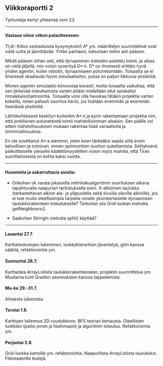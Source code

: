 ## Viikkoraportti 2

Työtunteja kertyi yhteensä noin 23.

---

#### Vastaus viime viikon palautteeseen:

Tl;dr: Kiitos vastauksista kysymyksiini! A* ym. määrittelyn suunnitelmat ovat vielä uutta ja jännittävää. Yritän parhaani, katsotaan mihin asti pääsen.

Mikäli pääsen siihen asti, että dynaaminen esteiden asettelu toimii, ja aikaa on vielä jäljellä, niin voisin syventyä D*:n.
D* on ilmeisesti erittäin hyvä yhden agentin, kuten robotin, dynaamiseen polunetsintään. Toisaalta se ei ilmeisesti skaalaudu hyvin simulaatioihin, joissa on paljon liikkuvia yksiköitä.

Monen agentin simulaatio kiinnostaa kovasti, mutta toisaalta vaikuttaa, että sen järkevää toteuttamista varten pitäisi mielellään ollut opiskellut rinnakkaisohjelmointia. Toisaalta voisi olla hauskaa tätäkin projektia varten kokeilla, miten pahasti suoritus kärsii, jos lisätään enemmän ja enemmän itsenäisiä yksiköitä.

Lähtökohtaisesti keskityn kuitenkin A*:n ja pyrin rakentamaan projektia niin, että jonkilainen polunetsintä toimii mahdollisimman aikaisin. Sen päälle voi sitten mahdollisuuksien mukaan rakentaa lisää variaatioita ja toiminnallisuuksia.

En ole soveltanut A*:a aiemmin, joten koen tärkeäksi saada siitä ensin kelvollisen ja toimivan, ennen optimointien suohon sukeltamista. Selityksenä paikoittaiselle yleiselle kädettömyydelleni voisin myös mainita, että Tiran suorittamisesta on kohta kaksi vuotta.

---

#### Huomioita ja askarruttavia asioita:

* Onkohan ok varata jokaisella reitinhakualgoritmin suorituksen aikana tapahtuvalla naapurien tarkistuksella esim. 4-alkioinen taulukko (tarkasteltavan alkion ala- ja yläpuolella sekä sivuilla oleville alkioille), jos ei tule muita oleellisempia tarpeita omalle yksinkertaiselle dynaamisen taulukkorakenteen toteutukselle? Tarkoitan siis Grid-luokan metodia getNeighbours().

* Saakohan Stringin metodia split() käyttää?

---

#### Lauantai 27.7.

Karttatiedostojen lukeminen, luokkahierarkian jäsentelyä, gitin kanssa säätöä, refaktorointia ym.

#### Sunnuntai 28.7.

Karttadata ArrayListista taulukkorakenteeseen, projektin suunnittelua ym. Muutama tunti Gradlen asennuksien kanssa tappelemista.

#### Ma-ke 29.-31.7.

Aiheesta lukemista.

#### Torstai 1.8.

Karttojen tallennus 2D-ruudukkoon. BFS teorian kertausta. Oleellisten luokkien (paitsi jonon ja hashmapin) ja algoritmin toteutus. Refaktorointia ym.

#### Perjantai 2.8.

Grid-luokka kartoille ym. refaktorointia. Naapurilista ArrayListista taulukoksi. Filereaderille testejä.